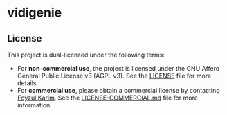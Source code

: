 # vidigenie

## License

This project is dual-licensed under the following terms:

- For **non-commercial use**, the project is licensed under the GNU Affero General Public License v3 (AGPL v3). See the [LICENSE](./LICENSE) file for more details.
- For **commercial use**, please obtain a commercial license by contacting [Foyzul Karim](mailto:foyzul@gmail.com). See the [LICENSE-COMMERCIAL.md](./LICENSE-COMMERCIAL.md) file for more information.

